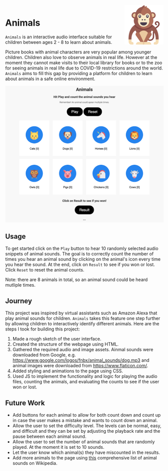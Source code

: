<img src="image/logo.png" width=125 height=125 align="right" alt="logo">

# Animals
`Animals` is an interactive audio interface suitable for children between ages 2 - 8 to learn about animals.

Picture books with animal characters are very popular among younger children. Children also love to observe animals in real life. However at the moment they cannot make visits to their local library for books or to the zoo for seeing animals in real life due to COVID-19 restrictions around the world. `Animals` aims to fill this gap by providing a platform for children to learn about animals in a safe online environment. 

![screenshot](image/screenshot.png)

## Usage
To get started click on the `Play` button to hear 10 randomly selected audio snippets of animal sounds. The goal is to correctly count the number of times you hear an animal sound by clicking on the animal's icon every time you hear the sound. At the end, click on `Result` to see if you won or lost. Click `Reset` to reset the animal counts.

Note: there are 8 animals in total, so an animal sound could be heard mutliple times.

## Journey
This project was inspired by virtual assistants such as Amazon Alexa that play animal sounds for children. `Animals` takes this feature one step further by allowing children to interactively identify different animals. Here are the steps I took for building this project:

1. Made a rough sketch of the user interface.
2. Created the structure of the webpage using HTML.
3. Gathered the required audio and image assets. Ainmal sounds were downloaded from Google, e.g. https://www.google.com/logos/fnbx/animal_sounds/dog.mp3 and animal images were downloaded from https://www.flaticon.com/.
4. Added styling and animations to the page using CSS.
5. Used JS to implement the functionality and logic for playing the audio files, counting the animals, and evaluating the counts to see if the user won or lost.

## Future Work
- Add buttons for each animal to allow for both count down and count up in case the user makes a mistake and wants to count down an animal.
- Allow the user to set the difficulty level. The levels can be normal, easy, and difficult and they can be set by adjusting the playback rate and the pause between each animal sound.
- Allow the user to set the number of animal sounds that are randomly played. At the moment it is set to 10 sounds.
- Let the user know which animal(s) they have miscounted in the results.
- Add more animals to the page using [this](https://en.wikipedia.org/wiki/List_of_animal_sounds) comprehensive list of animal sounds on Wikipedia.